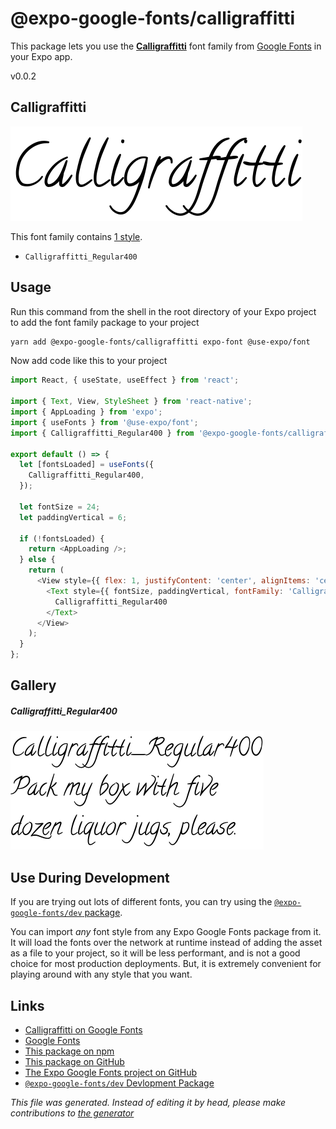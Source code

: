 # @expo-google-fonts/calligraffitti

This package lets you use the [**Calligraffitti**](https://fonts.google.com/specimen/Calligraffitti) font family from [Google Fonts](https://fonts.google.com/) in your Expo app.

v0.0.2

## Calligraffitti

![Calligraffitti](./font-family.png)

This font family contains [1 style](#gallery).

- `Calligraffitti_Regular400`

## Usage

Run this command from the shell in the root directory of your Expo project to add the font family package to your project
```sh
yarn add @expo-google-fonts/calligraffitti expo-font @use-expo/font
```

Now add code like this to your project
```js
import React, { useState, useEffect } from 'react';

import { Text, View, StyleSheet } from 'react-native';
import { AppLoading } from 'expo';
import { useFonts } from '@use-expo/font';
import { Calligraffitti_Regular400 } from '@expo-google-fonts/calligraffitti';

export default () => {
  let [fontsLoaded] = useFonts({
    Calligraffitti_Regular400,
  });

  let fontSize = 24;
  let paddingVertical = 6;

  if (!fontsLoaded) {
    return <AppLoading />;
  } else {
    return (
      <View style={{ flex: 1, justifyContent: 'center', alignItems: 'center' }}>
        <Text style={{ fontSize, paddingVertical, fontFamily: 'Calligraffitti_Regular400' }}>
          Calligraffitti_Regular400
        </Text>
      </View>
    );
  }
};

```

## Gallery

##### Calligraffitti_Regular400
![Calligraffitti_Regular400](./580e522ce80a61e980096a261015c86696213b70822d677e4de3902787578e63.ttf.png)


## Use During Development

If you are trying out lots of different fonts, you can try using the [`@expo-google-fonts/dev` package](https://www.npmjs.com/package/@expo-google-fonts/dev).

You can import *any* font style from any Expo Google Fonts package from it. It will load the fonts
over the network at runtime instead of adding the asset as a file to your project, so it will be 
less performant, and is not a good choice for most production deployments. But, it is extremely convenient
for playing around with any style that you want.

## Links

- [Calligraffitti on Google Fonts](https://fonts.google.com/specimen/Calligraffitti)
- [Google Fonts](https://fonts.google.com/)
- [This package on npm](https://www.npmjs.com/package/@expo-google-fonts/calligraffitti)
- [This package on GitHub](https://github.com/expo/google-fonts/tree/master/font-packages/calligraffitti)
- [The Expo Google Fonts project on GitHub](https://github.com/expo/google-fonts)
- [`@expo-google-fonts/dev` Devlopment Package](https://github.com/expo/google-fonts/tree/master/font-packages/dev)


*This file was generated. Instead of editing it by head, please make contributions to [the generator](https://github.com/expo/google-fonts/tree/master/packages/generator)*
